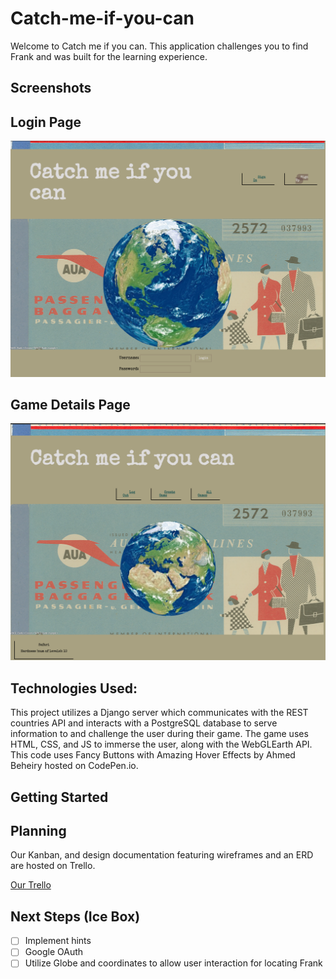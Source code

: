 # Catch-me-if-you-can

Welcome to Catch me if you can. This application challenges you to find Frank and was built for the learning experience.

## Screenshots

## Login Page
![screenshot](./catchmeifyoucan/images/login-catch.png "Login Page very cool")


## Game Details Page
![screenshot](./catchmeifyoucan/images/catch.png)

## Technologies Used:

This project utilizes a Django server which communicates with the REST countries API and interacts with a PostgreSQL database to serve information to and challenge the user during their game.  The game uses HTML, CSS, and JS to immerse the user, along with the WebGLEarth API.  This code uses Fancy Buttons with Amazing Hover Effects by Ahmed Beheiry hosted on CodePen.io.

## Getting Started

## Planning

Our Kanban, and design documentation featuring wireframes and an ERD are hosted on Trello.

[Our Trello](https://trello.com/b/YuWgLGWK/catch-me-if-you-can)

## Next Steps (Ice Box)

- [ ] Implement hints
- [ ] Google OAuth
- [ ] Utilize Globe and coordinates to allow user interaction for locating Frank
